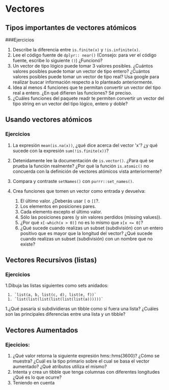 # Vectores

## Tipos importantes de vectores atómicos

###Ejercicios

1. Describe la diferencia entre `is.finite(x)` y `!is.infinite(x)`.
1. Lee el código fuente de `dplyr:: near()` (Consejo: para ver el código fuente, escribe lo siguiente `()`) ¿Funcionó?
1. Un vector de tipo lógico puede tomar 3 valores posibles. ¿Cuántos valores posibles puede tomar un vector de tipo entero? ¿Cuántos valores posibles puede tomar un vector de tipo real? Usa google para realizar buscar información respecto a lo planteado anteriormente.
1. Idea al menos 4 funciones que te permitan convertir un vector del tipo real a entero. ¿En qué difieren las funciones? Sé preciso.
1. ¿Cuáles funciones del paquete readr te permiten convertir un vector del tipo string en un vector del tipo lógico, entero y doble?

## Usando vectores atómicos

### Ejercicios

1. La expresión `mean(is.na(x))`, ¿qué dice acerca del vector 'x'? ¿y qué sucede con la expresión `sum(!is.finite(x))`?

1. Detenidamente lee la documentación de `is.vector()`. ¿Para qué se prueba la función realmente? ¿Por qué la función `is.atomic()` no concuerda con la definición de vectores atómicos vista anteriormente?

1. Compara y contraste `setNames()` con `purrr::set_names()`.

1. Crea funciones que tomen un vector como entrada y devuelva:
	1. El último valor. ¿Deberás usar `[` o `[[`?.
	1. Los elementos en posiciones pares.
	1. Cada elemento excepto el último valor.
	1. Sólo las posiciones pares (y sin valores perdidos (missing values)).
	1. ¿Por qué `x[-which(x > 0)]` no es lo mismo que `x[x <= 0]`?
	1. ¿Qué sucede cuando realizas un subset (subdivisión) con un entero positivo que es mayor que la longitud del vector? ¿Qué sucede cuando realizas un subset (subdivisión) con un nombre que no existe?

## Vectores Recursivos (listas)


### Ejercicios
1.Dibuja las listas siguientes como sets anidados:

```{r
 1.	`list(a, b, list(c, d), list(e, f))`
 1.	`list(list(list(list(list(list(a))))))`
```
1.¿Qué pasaría si subdividieras un tibble como si fuera una lista? ¿Cuáles son las principales diferencias entre una lista y un tibble?

## Vectores Aumentados

### Ejecicios:
1.	¿Qué valor retorna la siguiente expresión hms::hms(3600)? ¿Cómo se muestra? ¿Cuál es la tipo primario sobre el cual se basa el vector aumentado? ¿Qué atributos utiliza el mismo?
2.	Intenta y crea un tibble que tenga columnas con diferentes longitudes ¿Qué es lo que ocurre?
3.	Teniendo en cuenta
